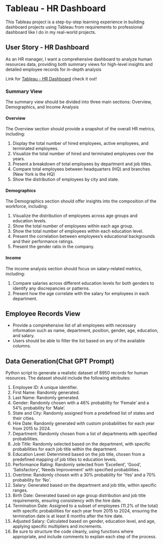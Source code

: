 
# Tableau - HR Dashboard

This Tableau project is a step-by-step learning experience in building dashboard projects using Tableau from requirements to professional dashboard like I do in my real-world projects.

## User Story - HR Dashboard

As an HR manager, I want a comprehensive dashboard to analyze human resources data, providing both summary views for high-level insights and detailed employee records for in-depth analysis

Link for [Tableau - HR Dashboard](https://public.tableau.com/views/HR_Analytics_17259358090400/HRSummary?:language=en-US&:sid=&:redirect=auth&:display_count=n&:origin=viz_share_link) check it out!

### Summary View
The summary view should be divided into three main sections: Overview, Demographics, and Income Analysis

#### Overview
The Overview section should provide a snapshot of the overall HR metrics, including:

1) Display the total number of hired employees, active employees, and terminated employees.
2) Visualize the total number of hired and terminated employees over the years.
3) Present a breakdown of total employees by department and job titles.
4) Compare total employees between headquarters (HQ) and branches (New York is the HQ)
5) Show the distribution of employees by city and state.

#### Demographics
The Demographics section should offer insights into the composition of the workforce, including:
1) Visualize the distribution of employees across age groups and education levels.
2) Show the total number of employees within each age group.
3) Show the total number of employees within each education level.
4) Present the correlation between employees’s educational backgrounds and their performance ratings.
5) Present the gender ratio in the company.

#### Income
The income analysis section should focus on salary-related metrics, including:
1) Compare salaries across different education levels for both genders to identify any discrepancies or patterns.
2) Present how the age correlate with the salary for employees in each department.

## Employee Records View
- Provide a comprehensive list of all employees with necessary information such as name, department, position, gender, age, education, and salary.
- Users should be able to filter the list based on any of the available columns.

## Data Generation(Chat GPT Prompt)
Python script to generate a realistic dataset of 8950 records for human resources. The dataset should include the following attributes:
1) Employee ID: A unique identifier.
2) First Name: Randomly generated.
3) Last Name: Randomly generated.
4) Gender: Randomly chosen with a 46% probability for ‘Female’ and a 54% probability for ‘Male’.
5) State and City: Randomly assigned from a predefined list of states and their cities.
6) Hire Date: Randomly generated with custom probabilities for each year from 2015 to 2024.
7) Department: Randomly chosen from a list of departments with specified probabilities.
8) Job Title: Randomly selected based on the department, with specific probabilities for each job title within the department.
9) Education Level: Determined based on the job title, chosen from a predefined mapping of job titles to education levels.
10) Performance Rating: Randomly selected from ‘Excellent’, ‘Good’, ‘Satisfactory’, ‘Needs Improvement’ with specified probabilities.
11) Overtime: Randomly chosen with a 30% probability for ‘Yes’ and a 70% probability for ‘No’.
12) Salary: Generated based on the department and job title, within specific ranges.
13) Birth Date: Generated based on age group distribution and job title requirements, ensuring consistency with the hire date.
14) Termination Date: Assigned to a subset of employees (11.2% of the total) with specific probabilities for each year from 2015 to 2024, ensuring the termination date is at least 6 months after the hire date.
15) Adjusted Salary: Calculated based on gender, education level, and age, applying specific multipliers and increments.
16) Be sure to structure the code cleanly, using functions where appropriate, and include comments to explain each step of the process.  
